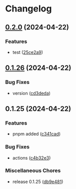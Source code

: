 # Changelog

## [0.2.0](https://github.com/neymansashka/test/compare/v0.1.26...v0.2.0) (2024-04-22)


### Features

* test ([25ce2a9](https://github.com/neymansashka/test/commit/25ce2a968a20af7511e0f31affaf521804aa7395))

## [0.1.26](https://github.com/neymansashka/test/compare/v0.1.25...v0.1.26) (2024-04-22)


### Bug Fixes

* version ([cd3deda](https://github.com/neymansashka/test/commit/cd3deda17aca0bc36a793c63834916041c4fc2c7))

## 0.1.25 (2024-04-22)


### Features

* pnpm added ([c341cad](https://github.com/neymansashka/test/commit/c341cad5bfc629149194830e88f62be93ae7046d))


### Bug Fixes

* actions ([c4b32e3](https://github.com/neymansashka/test/commit/c4b32e3e6dba86b6628a2fa9d415660cb858b05e))


### Miscellaneous Chores

* release 0.1.25 ([db9e481](https://github.com/neymansashka/test/commit/db9e4813200e1a850ec080940a6a08337b23f358))
